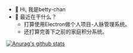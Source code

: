 - 👋 Hi, 我是betty-chan
- 👀 最近在干什么？
  - 打算使用Electron做个人项目-人脉管理系统。
  - 还打算完善下之前的家庭积分系统。

<!---
betty-chan/betty-chan is a ✨ special ✨ repository because its `README.md` (this file) appears on your GitHub profile.
You can click the Preview link to take a look at your changes.
--->
[![Anurag's github stats](https://github-readme-stats.vercel.app/api?username=betty-chan)](https://github.com/betty-chan/github-readme-stats)
